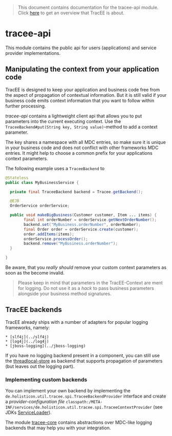 > This document contains documentation for the tracee-api module. Click [here](/README.md) to get an overview that TracEE is about.


# tracee-api

This module contains the public api for users (applications) and service provider implementations.

## Manipulating the context from your application code

TracEE is designed to keep your application and business code free from the aspect of propagation of contextual information.
But it is still valid if your business code emits context information that you want to follow within further processing.

_tracee-api_ contains a lightweight client api that allows you to put parameters into the current executing context.
Use the `TraceeBackend#put(String key, String value)`-method to add a context parameter.

The key shares a namespace with all MDC entries, so make sure it is unique in your business code and does not conflict
with other frameworks MDC entries. It might help to choose a common prefix for your applications context parameters.

The following example uses a `TraceeBackend` to

```java
@Stateless
public class MyBusinessService {

  private final TraceeBackend backend = Tracee.getBackend();

  @EJB
  OrderService orderService;

  public void makeBigBusiness(Customer customer, Item ... items) {
		final int orderNumber = orderService.getNextOrderNumber();
		backend.set("MyBusiness.orderNumber", orderNumber);
		final Order order = orderService.create(customer);
		order.addItems(items);
		orderService.processOrder();
		backend.remove("MyBusiness.orderNumber");
  }

}
```

Be aware, that you _really should_ remove your custom context parameters as soon as the become invalid.

> Please keep in mind that parameters in the TracEE-Context are ment for logging. Do not use it as a _hack_ to pass
> business parameters alongside your business method signatures.

## TracEE backends

TracEE already ships with a number of adapters for popular logging frameworks, namely:

	* [slf4j](../slf4j)
	* [log4j](../log4j)
	* [jboss-logging](../jboss-logging)

If you have no logging backend present in a component, you can still use the [threadlocal-store](../threadlocal-store) as
backend that supports propagation of parameters (but leaves out the logging part).

### Implementing custom backends

You can implement your own backend by implementing the `de.holisticon.util.tracee.spi.TraceeBackendProvider` interface
and create a _provider-configuration file_ `classpath:/META-INF/services/de.holisticon.util.tracee.spi.TraceeContextProvider`
(see JDKs [ServiceLoader](http://docs.oracle.com/javase/6/docs/api/java/util/ServiceLoader.html)).

The module [tracee-core](../core) contains abstractions over MDC-like logging backends that may help you with your integration.